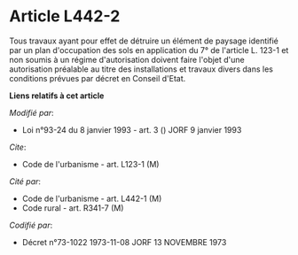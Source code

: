 # Article L442-2

Tous travaux ayant pour effet de détruire un élément de paysage identifié par un plan d'occupation des sols en application du
7° de l'article L. 123-1 et non soumis à un régime d'autorisation doivent faire l'objet d'une autorisation préalable au titre
des installations et travaux divers dans les conditions prévues par décret en Conseil d'Etat.

**Liens relatifs à cet article**

_Modifié par_:

  - Loi n°93-24 du 8 janvier 1993 - art. 3 () JORF 9 janvier 1993

_Cite_:

  - Code de l'urbanisme - art. L123-1 (M)

_Cité par_:

  - Code de l'urbanisme - art. L442-1 (M)
  - Code rural - art. R341-7 (M)

_Codifié par_:

  - Décret n°73-1022 1973-11-08 JORF 13 NOVEMBRE 1973

